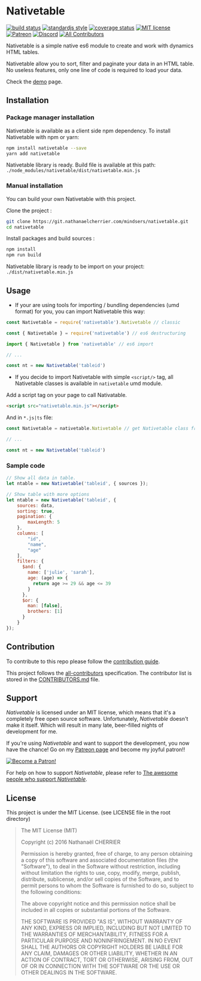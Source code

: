 # Nativetable


[![build status][badge_build_status_image]][badge_build_status_link]
[![standardjs style][badge_js_code_style_image]][badge_js_code_style_link]
[![coverage status][badge_coverage_report_image]][badge_coverage_report_link]
[![MIT license][badge_license_image]][badge_license_link]
[![Patreon](https://img.shields.io/badge/support-patreon-F96854.svg?logo=patreon&style=flat-square)](https://www.patreon.com/bePatron?u=9715649)
[![Discord](https://img.shields.io/badge/chat-discord-7289DA.svg?logo=discord&logoColor=7289DA&style=flat-square)](https://discord.gg/sypJDdc)
[![All Contributors](https://img.shields.io/badge/all_contributors-1-orange.svg?style=flat-square)](#contributors)

Nativetable is a simple native es6 module to create and work with dynamics HTML tables.

Nativetable allow you to sort, filter and paginate your data in an HTML table. No useless features, only one line of code is required to load your data.

Check the [demo](https://mindsers.github.io/nativetable/) page.

## Installation

### Package manager installation

Nativetable is available as a client side npm dependency. To install Nativetable with npm or yarn:

```sh
npm install nativetable --save
yarn add nativetable
```

Nativetable library is ready. Build file is available at this path: `./node_modules/nativetable/dist/nativetable.min.js`

### Manual installation
You can build your own Nativetable with this project.

Clone the project :
```bash
git clone https://git.nathanaelcherrier.com/mindsers/nativetable.git
cd nativetable
```

Install packages and build sources :
```bash
npm install
npm run build
```

Nativetable library is ready to be import on your project: `./dist/nativetable.min.js`

## Usage

- If your are using tools for importing / bundling dependencies (umd format) for you, you can import Nativetable this way:

```js
const Nativetable = require('nativetable').Nativetable // classic

const { Nativetable } = require('nativetable') // es6 destructuring

import { Nativetable } from 'nativetable' // es6 import

// ...

const nt = new Nativetable('tableid')
```

- If you decide to import Nativetable with simple `<script/>` tag, all Nativetable classes is available in `nativetable` umd module.

Add a script tag on your page to call Nativatable.
```html
<script src="nativetable.min.js"></script>
```

And in `*.js|ts` file:
```js
const Nativetable = nativetable.Nativetable // get Nativetable class from nativetable module

// ...

const nt = new Nativetable('tableid')
```

### Sample code

```js
// Show all data in table.
let ntable = new Nativetable('tableid', { sources });
```

```js
// Show table with more options
let ntable = new Nativetable('tableid', {
    sources: data,
    sorting: true,
    pagination: {
        maxLength: 5
    },
    columns: [
        "id",
        "name",
        "age"
    ],
    filters: {
      $and: {
        name: ['julie', 'sarah'],
        age: (age) => {
          return age >= 29 && age <= 39
        }
      },
      $or: {
        man: [false],
        brothers: [1]
      }
    }
});
```

## Contribution

To contribute to this repo please follow the [contribution guide](https://github.com/Mindsers/nativetable/blob/master/CONTRIBUTING.md).

This project follows the [all-contributors](https://github.com/all-contributors/all-contributors) specification. The contributor list is stored in the [CONTRIBUTORS.md](https://github.com/Mindsers/nativetable/blob/master/CONTRIBUTORS.md) file.

## Support

*Nativetable* is licensed under an MIT license, which means that it's a completely free open source software. Unfortunately, *Nativetable* doesn't make it itself. Which will result in many late, beer-filled nights of development for me.

If you're using *Nativetable* and want to support the development, you now have the chance! Go on my [Patreon page](https://www.patreon.com/mindsers) and become my joyful patron!!

[![Become a Patron!](https://c5.patreon.com/external/logo/become_a_patron_button.png)](https://www.patreon.com/bePatron?u=9715649)

For help on how to support *Nativetable*, please refer to [The awesome people who support *Nativetable*](https://github.com/Mindsers/nativetable/blob/develop/SPONSORS.md).

<!-- ### Premium sponsors -->

## License

This project is under the MIT License. (see LICENSE file in the root directory)

> The MIT License (MIT)
>
> Copyright (c) 2016 Nathanaël CHERRIER
>
> Permission is hereby granted, free of charge, to any person obtaining a copy
> of this software and associated documentation files (the "Software"), to deal
> in the Software without restriction, including without limitation the rights
> to use, copy, modify, merge, publish, distribute, sublicense, and/or sell
> copies of the Software, and to permit persons to whom the Software is
> furnished to do so, subject to the following conditions:
>
> The above copyright notice and this permission notice shall be included in all
> copies or substantial portions of the Software.
>
> THE SOFTWARE IS PROVIDED "AS IS", WITHOUT WARRANTY OF ANY KIND, EXPRESS OR
> IMPLIED, INCLUDING BUT NOT LIMITED TO THE WARRANTIES OF MERCHANTABILITY,
> FITNESS FOR A PARTICULAR PURPOSE AND NONINFRINGEMENT. IN NO EVENT SHALL THE
> AUTHORS OR COPYRIGHT HOLDERS BE LIABLE FOR ANY CLAIM, DAMAGES OR OTHER
> LIABILITY, WHETHER IN AN ACTION OF CONTRACT, TORT OR OTHERWISE, ARISING FROM,
> OUT OF OR IN CONNECTION WITH THE SOFTWARE OR THE USE OR OTHER DEALINGS IN THE
> SOFTWARE.

[wiki]: https://git.nathanaelcherrier.com/mindsers/nativetable/wikis/home
[project]: https://git.nathanaelcherrier.com/mindsers/nativetable

[badge_build_status_image]: https://img.shields.io/travis/Mindsers/nativetable/master.svg?style=flat-square
[badge_build_status_link]: https://travis-ci.org/Mindsers/nativetable
[badge_js_code_style_image]: https://img.shields.io/badge/code%20style-standard-yellow.svg?style=flat-square
[badge_js_code_style_link]: http://standardjs.com
[badge_license_image]: https://img.shields.io/badge/license-MIT-blue.svg?style=flat-square
[badge_license_link]: https://github.com/Mindsers/nativetable/blob/master/LICENSE
[badge_coverage_report_image]: https://img.shields.io/coveralls/Mindsers/nativetable/master.svg?style=flat-square
[badge_coverage_report_link]: https://coveralls.io/github/Mindsers/nativetable

